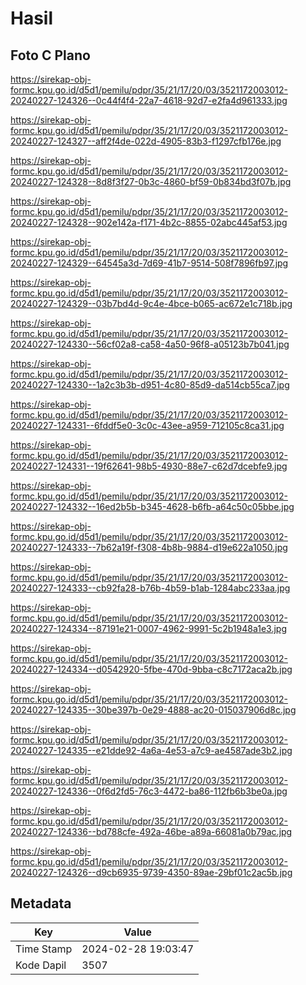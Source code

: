 # Hasil

## Foto C Plano

https://sirekap-obj-formc.kpu.go.id/d5d1/pemilu/pdpr/35/21/17/20/03/3521172003012-20240227-124326--0c44f4f4-22a7-4618-92d7-e2fa4d961333.jpg

https://sirekap-obj-formc.kpu.go.id/d5d1/pemilu/pdpr/35/21/17/20/03/3521172003012-20240227-124327--aff2f4de-022d-4905-83b3-f1297cfb176e.jpg

https://sirekap-obj-formc.kpu.go.id/d5d1/pemilu/pdpr/35/21/17/20/03/3521172003012-20240227-124328--8d8f3f27-0b3c-4860-bf59-0b834bd3f07b.jpg

https://sirekap-obj-formc.kpu.go.id/d5d1/pemilu/pdpr/35/21/17/20/03/3521172003012-20240227-124328--902e142a-f171-4b2c-8855-02abc445af53.jpg

https://sirekap-obj-formc.kpu.go.id/d5d1/pemilu/pdpr/35/21/17/20/03/3521172003012-20240227-124329--64545a3d-7d69-41b7-9514-508f7896fb97.jpg

https://sirekap-obj-formc.kpu.go.id/d5d1/pemilu/pdpr/35/21/17/20/03/3521172003012-20240227-124329--03b7bd4d-9c4e-4bce-b065-ac672e1c718b.jpg

https://sirekap-obj-formc.kpu.go.id/d5d1/pemilu/pdpr/35/21/17/20/03/3521172003012-20240227-124330--56cf02a8-ca58-4a50-96f8-a05123b7b041.jpg

https://sirekap-obj-formc.kpu.go.id/d5d1/pemilu/pdpr/35/21/17/20/03/3521172003012-20240227-124330--1a2c3b3b-d951-4c80-85d9-da514cb55ca7.jpg

https://sirekap-obj-formc.kpu.go.id/d5d1/pemilu/pdpr/35/21/17/20/03/3521172003012-20240227-124331--6fddf5e0-3c0c-43ee-a959-712105c8ca31.jpg

https://sirekap-obj-formc.kpu.go.id/d5d1/pemilu/pdpr/35/21/17/20/03/3521172003012-20240227-124331--19f62641-98b5-4930-88e7-c62d7dcebfe9.jpg

https://sirekap-obj-formc.kpu.go.id/d5d1/pemilu/pdpr/35/21/17/20/03/3521172003012-20240227-124332--16ed2b5b-b345-4628-b6fb-a64c50c05bbe.jpg

https://sirekap-obj-formc.kpu.go.id/d5d1/pemilu/pdpr/35/21/17/20/03/3521172003012-20240227-124333--7b62a19f-f308-4b8b-9884-d19e622a1050.jpg

https://sirekap-obj-formc.kpu.go.id/d5d1/pemilu/pdpr/35/21/17/20/03/3521172003012-20240227-124333--cb92fa28-b76b-4b59-b1ab-1284abc233aa.jpg

https://sirekap-obj-formc.kpu.go.id/d5d1/pemilu/pdpr/35/21/17/20/03/3521172003012-20240227-124334--87191e21-0007-4962-9991-5c2b1948a1e3.jpg

https://sirekap-obj-formc.kpu.go.id/d5d1/pemilu/pdpr/35/21/17/20/03/3521172003012-20240227-124334--d0542920-5fbe-470d-9bba-c8c7172aca2b.jpg

https://sirekap-obj-formc.kpu.go.id/d5d1/pemilu/pdpr/35/21/17/20/03/3521172003012-20240227-124335--30be397b-0e29-4888-ac20-015037906d8c.jpg

https://sirekap-obj-formc.kpu.go.id/d5d1/pemilu/pdpr/35/21/17/20/03/3521172003012-20240227-124335--e21dde92-4a6a-4e53-a7c9-ae4587ade3b2.jpg

https://sirekap-obj-formc.kpu.go.id/d5d1/pemilu/pdpr/35/21/17/20/03/3521172003012-20240227-124336--0f6d2fd5-76c3-4472-ba86-112fb6b3be0a.jpg

https://sirekap-obj-formc.kpu.go.id/d5d1/pemilu/pdpr/35/21/17/20/03/3521172003012-20240227-124336--bd788cfe-492a-46be-a89a-66081a0b79ac.jpg

https://sirekap-obj-formc.kpu.go.id/d5d1/pemilu/pdpr/35/21/17/20/03/3521172003012-20240227-124326--d9cb6935-9739-4350-89ae-29bf01c2ac5b.jpg


## Metadata

| Key        | Value               |
| ---------- | ------------------- |
| Time Stamp | 2024-02-28 19:03:47 |
| Kode Dapil | 3507                |



